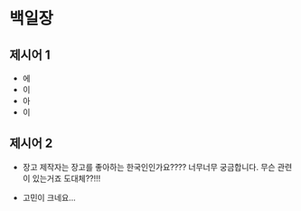 # 백일장

## 제시어 1

* 에
* 이
* 아
* 이

## 제시어 2

* 장고 제작자는 장고를 좋아하는 한국인인가요???? 너무너무 궁금합니다. 무슨 관련이 있는거죠 도대체??!!!

* 고민이 크네요...

  